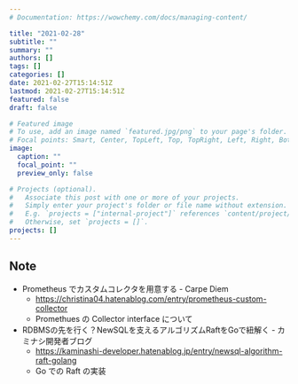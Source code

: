 ```yaml
---
# Documentation: https://wowchemy.com/docs/managing-content/

title: "2021-02-28"
subtitle: ""
summary: ""
authors: []
tags: []
categories: []
date: 2021-02-27T15:14:51Z
lastmod: 2021-02-27T15:14:51Z
featured: false
draft: false

# Featured image
# To use, add an image named `featured.jpg/png` to your page's folder.
# Focal points: Smart, Center, TopLeft, Top, TopRight, Left, Right, BottomLeft, Bottom, BottomRight.
image:
  caption: ""
  focal_point: ""
  preview_only: false

# Projects (optional).
#   Associate this post with one or more of your projects.
#   Simply enter your project's folder or file name without extension.
#   E.g. `projects = ["internal-project"]` references `content/project/deep-learning/index.md`.
#   Otherwise, set `projects = []`.
projects: []
---
```


## Note

* Prometheus でカスタムコレクタを用意する - Carpe Diem
  * https://christina04.hatenablog.com/entry/prometheus-custom-collector
  * Promethues の Collector interface について
* RDBMSの先を行く？NewSQLを支えるアルゴリズムRaftをGoで紐解く - カミナシ開発者ブログ
  * https://kaminashi-developer.hatenablog.jp/entry/newsql-algorithm-raft-golang
  * Go での Raft の実装
